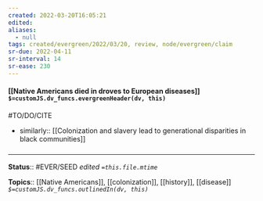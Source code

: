 ```yaml
---
created: 2022-03-20T16:05:21 
edited: 
aliases:
  - null
tags: created/evergreen/2022/03/20, review, node/evergreen/claim
sr-due: 2022-04-11
sr-interval: 14
sr-ease: 230
---
```


#### [[Native Americans died in droves to European diseases]] `$=customJS.dv_funcs.evergreenHeader(dv, this)`

#TO/DO/CITE 

- similarly:: [[Colonization and slavery lead to generational disparities in black communities]]

### <hr class="footnote"/>

**Status**:: #EVER/SEED 
*edited `=this.file.mtime`*

**Topics**:: [[Native Americans]], [[colonization]], [[history]], [[disease]]
*`$=customJS.dv_funcs.outlinedIn(dv, this)`*
